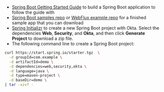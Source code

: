 * [Spring Boot Getting Started Guide](https://spring.io/guides/gs/spring-boot/) to build a Spring Boot application to follow the guide with
* [Spring Boot samples repo](https://github.com/okta/samples-java-spring/tree/master/resource-server) or [WebFlux example repo](https://github.com/okta/okta-spring-boot/tree/master/examples/webflux-resource-server) for a finished sample app that you can download
* [Spring Initializr](https://start.spring.io) to create a new Spring Boot project with Okta. Select the dependencies **Web**, **Security**, and **Okta**, and then click **Generate Project** to download a zip file.
* The following command line to create a Spring Boot project:

```bash
curl https://start.spring.io/starter.tgz  \
  -d groupId=com.example \
  -d artifactId=demo \
  -d dependencies=web,security,okta \
  -d language=java \
  -d type=maven-project \
  -d baseDir=demo \
| tar -xzvf -
```
